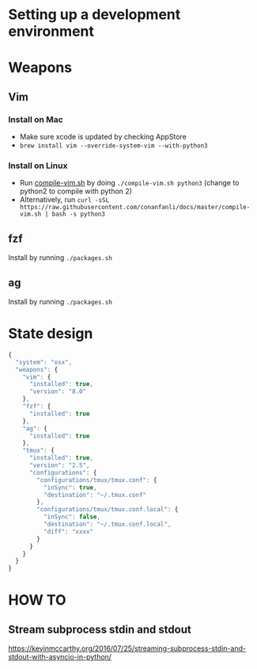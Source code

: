 Setting up a development environment
====================================
# Weapons
## Vim

### Install on Mac
- Make sure xcode is updated by checking AppStore
- `brew install vim --override-system-vim --with-python3`

### Install on Linux
- Run [compile-vim.sh](compile-vim.sh) by doing `./compile-vim.sh python3` (change to python2 to compile with python 2)
- Alternatively, run `curl -sSL https://raw.githubusercontent.com/conanfanli/docs/master/compile-vim.sh | bash -s python3`

## fzf
Install by running `./packages.sh`

## ag
Install by running `./packages.sh`

# State design
```javascript
{
  "system": "osx",
  "weapons": {
    "vim": {
      "installed": true,
      "version": "8.0"
    },
    "fzf": {
      "installed": true
    },
    "ag": {
      "installed": true
    },
    "tmux": {
      "installed": true,
      "version": "2.5",
      "configurations": {
        "configurations/tmux/tmux.conf": {
          "inSync": true,
          "destination": "~/.tmux.conf"
        },
        "configurations/tmux/tmux.conf.local": {
          "inSync": false,
          "destination": "~/.tmux.conf.local",
          "diff": "xxxx"
        }
      }
    }
  }
}
```

# HOW TO
## Stream subprocess stdin and stdout
https://kevinmccarthy.org/2016/07/25/streaming-subprocess-stdin-and-stdout-with-asyncio-in-python/
